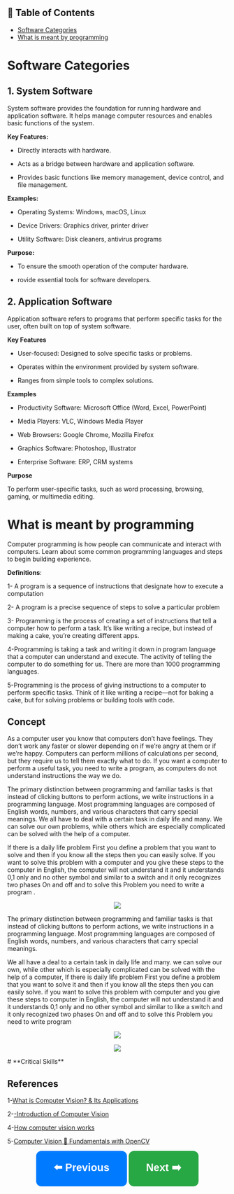 


## 📑 Table of Contents  

- [Software Categories](#Software-Categories)  
- [What is meant by programming](#1-What-is-meant-by-programming)  


# **Software Categories**

## **1. System Software**
   
System software provides the foundation for running hardware and application software. It helps manage computer resources and enables basic functions of the system.

**Key Features:**

- Directly interacts with hardware.

- Acts as a bridge between hardware and application software.

- Provides basic functions like memory management, device control, and file management.

**Examples:**

- Operating Systems: Windows, macOS, Linux

- Device Drivers: Graphics driver, printer driver

- Utility Software: Disk cleaners, antivirus programs

**Purpose:**

- To ensure the smooth operation of the computer hardware.

- rovide essential tools for software developers.

## **2. Application Software**

Application software refers to programs that perform specific tasks for the user, often built on top of system software.

**Key Features**

- User-focused: Designed to solve specific tasks or problems.

- Operates within the environment provided by system software.

- Ranges from simple tools to complex solutions.

**Examples**

- Productivity Software: Microsoft Office (Word, Excel, PowerPoint)

- Media Players: VLC, Windows Media Player

- Web Browsers: Google Chrome, Mozilla Firefox

- Graphics Software: Photoshop, Illustrator

- Enterprise Software: ERP, CRM systems

**Purpose**

To perform user-specific tasks, such as word processing, browsing, gaming, or multimedia editing.

# **What is meant by programming** 

Computer programming is how people can communicate and interact with computers. Learn about some common programming languages and steps to begin building experience.

**Definitions**:

1-  A program is a sequence of instructions that designate how to execute a computation

2- A program is a precise sequence of steps to solve a particular problem

3- Programming is the process of creating a set of instructions that tell a computer how to perform a task. It’s like writing a recipe, but instead of making a cake, you’re creating different apps.

4-Programming is taking a task and writing it down in program language that a computer can understand and execute. The activity of telling the computer to do something for us. There are more than 1000 programming languages.

5-Programming is the process of giving instructions to a computer to perform specific tasks. Think of it like writing a recipe—not for baking a cake, but for solving problems or building tools with code.

## **Concept**

As a computer user you know that computers don’t have feelings. They don’t work any faster or slower depending on if we’re angry at them or if we’re happy.
Computers can perform millions of calculations per second, but they require us to tell them exactly what to do. If you want a computer to perform a useful task, you need to write a program, as computers do not understand instructions the way we do.

The primary distinction between programming and familiar tasks is that instead of clicking buttons to perform actions, we write instructions in a programming language. Most programming languages are composed of English words, numbers, and various characters that carry special meanings.
We all have to deal with a certain task in daily life and many. We can solve our own problems, while others which are especially complicated can be solved with the help of a computer.

If there is a daily life problem First you define a problem that you want to solve and then if you know all the steps then you can easily solve. If you want to solve this problem with a computer and you give these steps to the computer in English, the computer will not understand it and it understands 0,1 only and no other symbol and similar to  a switch and it only recognizes two phases On and off  and to solve this Problem you need to write a program .

<p align="center">
<img src="https://github.com/dr-mushtaq/Python-Notes/blob/master/Python/1_TmHPH3tqLxHIYpbCQwdEGA.jpg"></a>
</p>

The primary distinction between programming and familiar tasks is that instead of clicking buttons to perform actions, we write instructions in a programming language. Most programming languages are composed of English words, numbers, and various characters that carry special meanings.

We all have a deal to a certain task in daily life and many. we can solve our own, while other which is especially complicated can be solved with the help of a computer, If there is daily life problem First you define a problem that you want to solve it and then if you know all the steps then you can easily solve. if you want to solve this problem with computer and you give these steps to computer in English, the computer will not understand it and it understands 0,1 only and no other symbol and similar to like a switch and it only recognized two phases On and off  and to solve this Problem you need to write program 

<p align="center">
<img src="https://github.com/dr-mushtaq/Python-Notes/blob/master/Python/download%20(2).png"></a>
</p>

<p align="center">
<img src="https://github.com/dr-mushtaq/Python-Notes/blob/master/Python/0_VbrS270Sh--MZCPa.jpg"></a>
</p>
# **Critical Skills** 

## References

1-[What is Computer Vision? & Its Applications](https://medium.com/@draj0718/what-is-computer-vision-its-applications-826c0bbd772b)

2-[-Introduction of Computer Vision](https://auth.udacity.com/sign-in)

4-[How computer vision works](https://www.sas.com/en_us/insights/analytics/computer-vision.html#technical)

5-[Computer Vision 🤖 Fundamentals with OpenCV](https://medium.com/codex/computer-vision-fundamentals-with-opencv-9fc93b61e3e8)


<p align="center">
  <a href="#previous-section" style="text-decoration:none;">
    <button style="padding:20px 40px; font-size:24px; font-weight:bold; border-radius:12px; background-color:#007BFF; color:white; border:none; cursor:pointer;">
      ⬅️ Previous
    </button>
  </a>

  <a href="#next-section" style="text-decoration:none;">
    <button style="padding:20px 40px; font-size:24px; font-weight:bold; border-radius:12px; background-color:#28A745; color:white; border:none; cursor:pointer;">
      Next ➡️
    </button>
  </a>
</p>





































